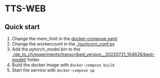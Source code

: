 # TTS-WEB

## Quick start
1. Change the mem_limit in the [docker-compose.yaml](./docker-compose.yaml)
2. Change the  workercount in the [./gunicorn_conf.py](./gunicorn_conf.py)
3. Add the pytorch_model.bin to the [./de_to_ch/experiments/transcribed_version__20220721_104626/best-model/](./de_to_ch/experiments/transcribed_version__20220721_104626/best-model/) folder.
4. Build the docker image with `docker-compose build`
5. Start the service with `docker-compose up`